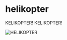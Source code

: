 # helikopter
KELIKOPTER! KELIKOPTER! 


![HELIKOPTER](https://cdn.discordapp.com/attachments/795277227423301643/933438102939263036/HELIKOPTER.png "HELIKOPTER")
